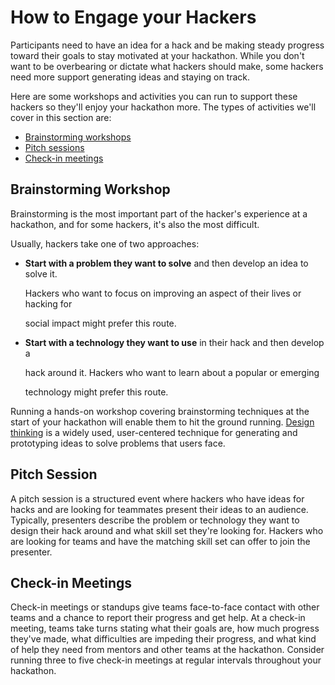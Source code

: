 # How to Engage your Hackers

Participants need to have an idea for a hack and be making steady progress toward their goals to stay motivated at your hackathon. While you don't want to be overbearing or dictate what hackers should make, some hackers need more support generating ideas and staying on track.

Here are some workshops and activities you can run to support these hackers so they'll enjoy your hackathon more. The types of activities we'll cover in this section are:

* [Brainstorming workshops]()
* [Pitch sessions]()
* [Check-in meetings]()

## Brainstorming Workshop

Brainstorming is the most important part of the hacker's experience at a hackathon, and for some hackers, it's also the most difficult.

Usually, hackers take one of two approaches:

* **Start with a problem they want to solve** and then develop an idea to solve it.

  Hackers who want to focus on improving an aspect of their lives or hacking for

  social impact might prefer this route.

* **Start with a technology they want to use** in their hack and then develop a

  hack around it. Hackers who want to learn about a popular or emerging

  technology might prefer this route.

Running a hands-on workshop covering brainstorming techniques at the start of your hackathon will enable them to hit the ground running. [Design thinking](https://www.designbetter.co/design-thinking) is a widely used, user-centered technique for generating and prototyping ideas to solve problems that users face.

## Pitch Session

A pitch session is a structured event where hackers who have ideas for hacks and are looking for teammates present their ideas to an audience. Typically, presenters describe the problem or technology they want to design their hack around and what skill set they're looking for. Hackers who are looking for teams and have the matching skill set can offer to join the presenter.

## Check-in Meetings

Check-in meetings or standups give teams face-to-face contact with other teams and a chance to report their progress and get help. At a check-in meeting, teams take turns stating what their goals are, how much progress they've made, what difficulties are impeding their progress, and what kind of help they need from mentors and other teams at the hackathon. Consider running three to five check-in meetings at regular intervals throughout your hackathon.

